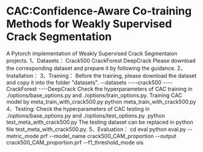 # CAC:Confidence-Aware Co-training Methods for Weakly Supervised Crack Segmentation 
A Pytorch implementation of Weakly Supervised Crack Segmentaion projects.
1、Datasets：
Crack500
CrackForest
DeepCrack
Please download the corresponding dataset and prepare it by following the guidance.
2、Installation：
3、Training：
Before the training, please download the dataset and copy it into the folder "datasets".
--datasets
----crack500
----CrackForest
----DeepCrack
Check the hyperparameters of CAC training in ./options/base_options.py and ./options/train_options.py.
Training CAC model by meta_train_with_crack500.py
python meta_train_with_crack500.py
4、Testing:
Check the hyperparameters of CAC testing in ./options/base_options.py and ./options/test_options.py.
python test_meta_with_crack500.py
The testing dataset can be replaced in python file test_meta_with_crack500.py.
5、Evaluation：
cd eval
python eval.py --metric_mode prf --model_name crack500_CAM_proportion --output crack500_CAM_proportion.prf --f1_threshold_mode ois
